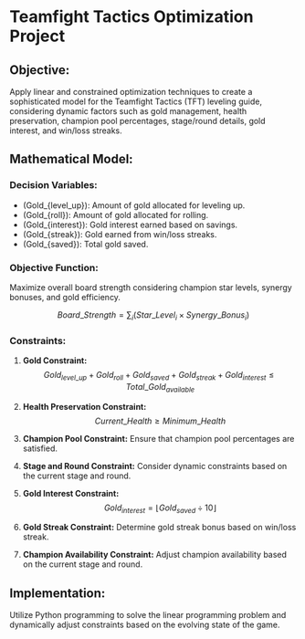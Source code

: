 # Teamfight Tactics Optimization Project

## Objective:

Apply linear and constrained optimization techniques to create a sophisticated model for the Teamfight Tactics (TFT) leveling guide, considering dynamic factors such as gold management, health preservation, champion pool percentages, stage/round details, gold interest, and win/loss streaks.

## Mathematical Model:

### Decision Variables:

- \(Gold_{level\_up}\): Amount of gold allocated for leveling up.
- \(Gold_{roll}\): Amount of gold allocated for rolling.
- \(Gold_{interest}\): Gold interest earned based on savings.
- \(Gold_{streak}\): Gold earned from win/loss streaks.
- \(Gold_{saved}\): Total gold saved.

### Objective Function:

Maximize overall board strength considering champion star levels, synergy bonuses, and gold efficiency.

$$Board\_Strength = \sum_{i} (Star\_Level_i \times Synergy\_Bonus_i)$$

### Constraints:

1. **Gold Constraint:**
    $$Gold_{level\_up} + Gold_{roll} + Gold_{saved} + Gold_{streak} + Gold_{interest} \leq Total\_Gold_{available}$$

2. **Health Preservation Constraint:**
    $$Current\_Health \geq Minimum\_Health$$

3. **Champion Pool Constraint:**
    Ensure that champion pool percentages are satisfied.

4. **Stage and Round Constraint:**
    Consider dynamic constraints based on the current stage and round.

5. **Gold Interest Constraint:**
    $$Gold_{interest} = \lfloor Gold_{saved} \div 10 \rfloor$$

6. **Gold Streak Constraint:**
    Determine gold streak bonus based on win/loss streak.

7. **Champion Availability Constraint:**
    Adjust champion availability based on the current stage and round.

## Implementation:

Utilize Python programming to solve the linear programming problem and dynamically adjust constraints based on the evolving state of the game.
